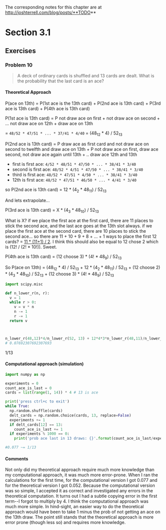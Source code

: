 The corresponding notes for this chapter are at http://joshterrell.com/blog/posts/**TODO**

# Section 3.1

## Exercises

### Problem 10
> A deck of ordinary cards is shuffled and 13 cards are dealt. What is the probability that the last card is an ace?

#### Theoretical Approach

P(ace on 13th) = P(1st ace is the 13th card) + P(2nd ace is 13th card) + P(3rd ace is 13th card) + P(4th ace is 13th card)

P(1st ace is 13th card) = P not draw ace on first + not draw ace on second + ... not draw ace on 12th + draw ace on 13th

= `48/52 * 47/51 * ... * 37/41 * 4/40` = (48<sub>12</sub>  \* 4) / 52<sub>13</sub>

P(2nd ace is 13th card) = P draw ace as first card and not draw ace on second to twelfth and draw ace on 13th + P not draw ace on first, draw ace second, not draw ace again until 13th + .. draw ace 12th and 13th

- first is first ace: `4/52 * 48/51 * 47/50 * ... * 38/41 * 3/40`
- second is first ace: `48/52 * 4/51 * 47/50 * ... * 38/41 * 3/40`
- third is first ace: `48/52 * 47/51 * 4/50 * ... * 38/41 * 3/40`
- 12th is first ace: `48/52 * 47/51 * 46/50 * ... * 4/41 * 3/40`

so P(2nd ace is 13th card) = 12 \* (4<sub>2</sub> \* 48<sub>11</sub>) / 52<sub>13</sub>

And lets extrapolate...

P(3rd ace is 13th card) = X \* (4<sub>3</sub> \* 48<sub>10</sub>) / 52<sub>13</sub>

What is X?  if we place the first ace at the first card, there are 11 places to stick the second ace, and the last ace goes at the 13th slot always. if we place the first ace at the second card, there are 10 places to stick the second ace... so there are 11 + 10 + 9 + 8 + ... + 1 ways to place the first 12 cards? = [11 \* (11+1) / 2](https://en.wikipedia.org/wiki/1_%2B_2_%2B_3_%2B_4_%2B_%E2%8B%AF). I think this should also be equal to 12 chose 2 which is (12! / (2! * 10!)). Sweet.

P(4th ace is 13th card) = (12 choose 3) \* (4! \* 48<sub>9</sub>) / 52<sub>13</sub>

So P(ace on 13th) = (48<sub>12</sub>  \* 4) / 52<sub>13</sub> + 12 \* (4<sub>2</sub> \* 48<sub>11</sub>) / 52<sub>13</sub> + (12 choose 2) \* (4<sub>3</sub> \* 48<sub>10</sub>) / 52<sub>13</sub> + (12 choose 3) \* (4! \* 48<sub>9</sub>) / 52<sub>13</sub>

```py
import scipy.misc

def n_lower_r(n, r):
  v = 1
  while r > 0:
    v = v * n
    n -= 1
    r -= 1
  return v



n_lower_r(48,12)*4/n_lower_r(52, 13) + 12*4*3*n_lower_r(48,11)/n_lower_r(52,13) + scipy.misc.comb(12, 2)*n_lower_r(4,3)*n_lower_r(48,10)/n_lower_r(52,13) + scipy.misc.comb(12,3)*scipy.misc.factorial(4)*n_lower_r(48,9)/n_lower_r(52,13)
# 0.07692307692307693
```

1/13

#### Computational approach (simulation)

```py
import numpy as np

experiments = 0
count_ace_is_last = 0
cards = list(range(1, 14)) * 4 # 13 is ace

print('press ctrl+c to exit')
while True:
  np.random.shuffle(cards)
  delt_cards = np.random.choice(cards, 13, replace=False)
  experiments += 1
  if delt_cards[12] == 13:
    count_ace_is_last += 1
  if experiments % 1000 == 0:
    print('prob ace last in 13 draws: {}'.format(count_ace_is_last/experiments))

#0.077 ~= 1/13
```

#### Comments
Not only did my theoretical approach require much more knowledge than my computational approach, it was much more error-prone. When I ran the calculations for the first time, for the computational version I got 0.077 and for the theoretical version I got 0.052. Because the computational version was so simple, I accepted it as correct and investigated any errors in the theoretical computation. It turns out I had a subtle copying error in the first term--I forgot to multiply by 4. I think the computational approach was much more simple. In hind-sight, an easier way to do the theoretical approach would have been to take 1 minus the prob of not getting an ace on the 13th draw. The point still stands that the theoretical approach is more error prone (though less so) and requires more knowledge.
